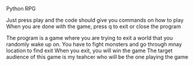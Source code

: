 Python RPG

Just press play and the code should give you commands on how to play
When you are done with the game, press q to exit or close the program

The program is a game where you are trying to exit a world that you randomly wake up on. 
You have to fight monsters and go through mnay location to find exit 
When you exit, you will win the game
The target audience of this game is my teahcer who will be the one playing the game

